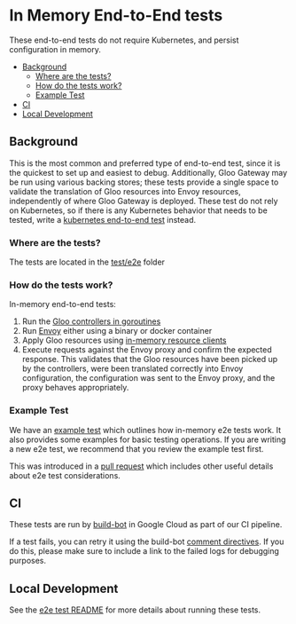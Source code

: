 # In Memory End-to-End tests
These end-to-end tests do not require Kubernetes, and persist configuration in memory.

- [Background](#background)
  - [Where are the tests?](#where-are-the-tests)
  - [How do the tests work?](#how-do-the-tests-work)
  - [Example Test](#example-test)
- [CI](#ci)
- [Local Development](#local-development)

## Background
This is the most common and preferred type of end-to-end test, since it is the quickest to set up and easiest to debug. Additionally, Gloo Gateway may be run using various backing stores; these tests provide a single space to validate the translation of Gloo resources into Envoy resources, independently of where Gloo Gateway is deployed. These test do not rely on Kubernetes, so if there is any Kubernetes behavior that needs to be tested, write a [kubernetes end-to-end test](../../test/kubernetes/e2e) instead.

### Where are the tests?
The tests are located in the [test/e2e](/test/e2e) folder

### How do the tests work?
In-memory end-to-end tests:
1. Run the [Gloo controllers in goroutines](https://github.com/solo-io/gloo/blob/1f457f4ef5f32aedabc58ef164aeea92acbf481e/test/services/gateway.go#L109)
1. Run [Envoy](https://github.com/solo-io/gloo/blob/1f457f4ef5f32aedabc58ef164aeea92acbf481e/test/services/envoy.go#L237) either using a binary or docker container
1. Apply Gloo resources using [in-memory resource clients](https://github.com/solo-io/gloo/blob/1f457f4ef5f32aedabc58ef164aeea92acbf481e/test/services/gateway.go#L175)
1. Execute requests against the Envoy proxy and confirm the expected response. This validates that the Gloo resources have been picked up by the controllers, were been translated correctly into Envoy configuration, the configuration was sent to the Envoy proxy, and the proxy behaves appropriately.

### Example Test
We have an [example test](/test/e2e/example_test.go) which outlines how in-memory e2e tests work. It also provides some examples for basic testing operations. If you are writing a new e2e test, we recommend that you review the example test first.

This was introduced in a [pull request](https://github.com/solo-io/gloo/pull/7555) which includes other useful details about e2e test considerations.

## CI
These tests are run by [build-bot](https://github.com/solo-io/build-bot) in Google Cloud as part of our CI pipeline.

If a test fails, you can retry it using the build-bot [comment directives](https://github.com/solo-io/build-bot#issue-comment-directives). If you do this, please make sure to include a link to the failed logs for debugging purposes.

## Local Development
See the [e2e test README](/test/e2e/README.md) for more details about running these tests.